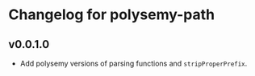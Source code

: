 # Changelog for polysemy-path

## v0.0.1.0

* Add polysemy versions of parsing functions and `stripProperPrefix`.
